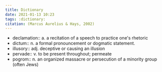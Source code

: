 ```yaml
---
title: Dictionary
date: 2021-01-13 10:23
tags: :dictionary:
citation: (Marcus Aurelius & Hays, 2002) 
---
```

- declamation:: a. a recitation of a speech to practice one's rhetoric
- dictum:: n. a formal pronouncement or dogmatic statement.
- illusory:: adj. deceptive or causing an illusion
- pervade:: v. to be present throughout; permeate
- pogrom:: n. an organized massacre or persecution of a minority group (often Jews)
